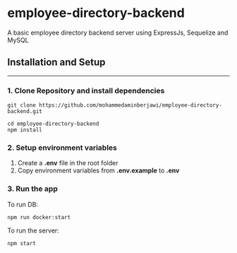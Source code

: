 # employee-directory-backend
A basic employee directory backend server using ExpressJs, Sequelize and MySQL

## Installation and Setup

---

### 1. Clone Repository and install dependencies
```
git clone https://github.com/mohammedaminberjawi/employee-directory-backend.git
```

```
cd employee-directory-backend
npm install
```


### 2. Setup environment variables
  1. Create a **.env** file in the root folder
  2. Copy environment variables from **.env.example** to **.env**

### 3. Run the app
To run DB:
```
npm run docker:start
```

To run the server:
```
npm start
```
